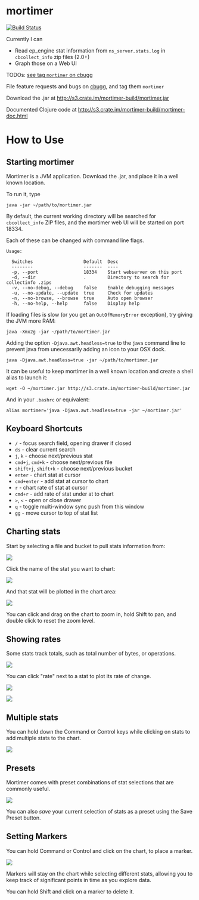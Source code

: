 # mortimer

[![Build Status](https://drone.io/github.com/couchbaselabs/mortimer/status.png)](https://drone.io/github.com/couchbaselabs/mortimer/latest)

Currently I can

 * Read ep\_engine stat information from `ns_server.stats.log` in `cbcollect_info` zip files (2.0+)
 * Graph those on a Web UI

TODOs: [see tag `mortimer` on cbugg][cbg]

File feature requests and bugs on
[cbugg](http://cbugg.hq.couchbase.com/), and tag them `mortimer`

[cbg]: http://cbugg.hq.couchbase.com/search/tags:mortimer%20AND%20status:(inbox%20OR%20new%20OR%20open%20OR%20inprogress)

Download the .jar at <http://s3.crate.im/mortimer-build/mortimer.jar>

Documented Clojure code at <http://s3.crate.im/mortimer-build/mortimer-doc.html>

# How to Use

## Starting mortimer

Mortimer is a JVM application. Download the .jar, and place it in a
well known location.

To run it, type

    java -jar ~/path/to/mortimer.jar

By default, the current working directory will be searched for
`cbcollect_info` ZIP files, and the mortimer web UI will be started on
port 18334.

Each of these can be changed with command line flags.

    Usage:

      Switches                   Default  Desc
      --------                   -------  ----
      -p, --port                 18334    Start webserver on this port
      -d, --dir                  .        Directory to search for collectinfo .zips
      -v, --no-debug, --debug    false    Enable debugging messages
      -u, --no-update, --update  true     Check for updates
      -n, --no-browse, --browse  true     Auto open browser
      -h, --no-help, --help      false    Display help   

If loading files is slow (or you get an `OutOfMemoryError` exception),
try giving the JVM more RAM:

    java -Xmx2g -jar ~/path/to/mortimer.jar

Adding the option `-Djava.awt.headless=true` to the `java` command line
to prevent java from unecessarily adding an icon to your OSX dock.

    java -Djava.awt.headless=true -jar ~/path/to/mortimer.jar

It can be useful to keep mortimer in a well known location and create a
shell alias to launch it:

    wget -O ~/mortimer.jar http://s3.crate.im/mortimer-build/mortimer.jar

And in your `.bashrc` or equivalent:

    alias mortimer='java -Djava.awt.headless=true -jar ~/mortimer.jar'

## Keyboard Shortcuts

* `/` - focus search field, opening drawer if closed
* `ds` - clear current search
* `j`, `k` - choose next/previous stat
* `cmd+j`, `cmd+k` - choose next/previous file
* `shift+j`, `shift+k` - choose next/previous bucket
* `enter` - chart stat at cursor
* `cmd+enter` - add stat at cursor to chart
* `r` - chart rate of stat at cursor
* `cmd+r` - add rate of stat under at to chart
* `>`, `<` - open or close drawer
* `q` - toggle multi-window sync push from this window
* `gg` - move cursor to top of stat list

## Charting stats

Start by selecting a file and bucket to pull stats information from:

![](docimg/filebucket.png)

Click the name of the stat you want to chart:

![](docimg/statnames.png)

And that stat will be plotted in the chart area:

![](docimg/statview.png)

You can click and drag on the chart to zoom in, hold Shift to pan, and
double click to reset the zoom level.

## Showing rates

Some stats track totals, such as total number of bytes, or operations.

![](docimg/cmdget.png)

You can click "rate" next to a stat to plot its rate of change.

![](docimg/rate.png)

![](docimg/getrate.png)

## Multiple stats

You can hold down the Command or Control keys while clicking on stats to
add multiple stats to the chart.

![](docimg/multi.png)

## Presets

Mortimer comes with preset combinations of stat selections that are
commonly useful.

![](docimg/presets.png)

You can also *save* your current selection of stats as a preset using the
Save Preset button.

## Setting Markers

You can hold Command or Control and click on the chart, to place a
marker.

![](docimg/markers.png)

Markers will stay on the chart while selecting different stats, allowing
you to keep track of significant points in time as you explore data.

You can hold Shift and click on a marker to delete it.

